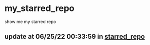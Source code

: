 # my_starred_repo
show me my starred repo

update at 06/25/22 00:33:59 in [starred_repo](./index.html)
---


